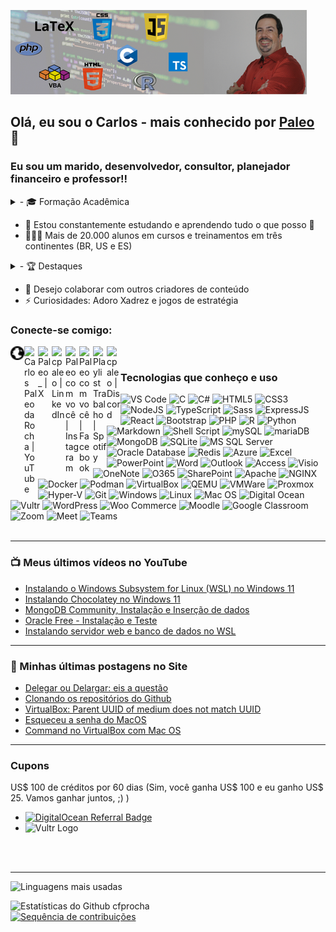 ![alt text](imgs/banner.png "Banner")

## Olá, eu sou o Carlos - mais conhecido por [Paleo][website] 👋

### Eu sou um marido, desenvolvedor, consultor, planejador financeiro e professor!!

<details>
  <summary>- 🎓 Formação Acadêmica</summary>

<!-- FORMACAO:START-->
- Contador
- Analista e Desenvolvedor de Sistemas
- Especialista em Ciências Contábeis
- Especialista em Finanças
- Especialista em Big Data Analytics
- Mestre em Finanças
<!-- FORMACAO:END -->

</details>

<!-- MISCELANEA1:START-->
- 🌱 Estou constantemente estudando e aprendendo tudo o que posso 🤣
- 👨🏻‍🏫 Mais de 20.000 alunos em cursos e treinamentos em três continentes (BR, US e ES)
<!-- MISCELANEA1:END-->

<details>
  <summary>- 🏆 Destaques</summary>

  <!--DESTAQUE:START-->
    - Eleito 3 vezes, umas das 150 pessoas mais influentes do mundo
        - Segmento de tecnologia para pequenas e médias empresas (revista SMB PC Magazine / US)
    - Agraciado com o título de MVP (Profissional mais valioso) pela Microsoft, por 11 anos consecutivos
  <!--DESTAQUE:END-->

</details>

<!--MISCELANEA2:START-->
- 👯 Desejo colaborar com outros criadores de conteúdo
- ⚡ Curiosidades: Adoro Xadrez e jogos de estratégia
<!-- MISCELANEA2:END -->

### Conecte-se comigo:

[<img align="left" alt="carlosfprocha.com.vc" width="22px" src="https://raw.githubusercontent.com/iconic/open-iconic/master/svg/globe.svg" />][website]
[<img align="left" alt="Carlos Paleo da Rocha | YouTube" width="22px" src="https://cdn.simpleicons.org/youtube" />][youtube]
[<img align="left" alt="Paleo_ | X" width="22px" src="https://cdn.simpleicons.org/x" />][twitter]
[<img align="left" alt="cpaleo | LinkedIn" width="22px" src="https://cdn.simpleicons.org/linkedin" />][linkedin]
[<img align="left" alt="Paleo com você | Instagram" width="22px" src="https://cdn.simpleicons.org/instagram" />][instagram]
[<img align="left" alt="Paleo com você | Facebook" width="22px" src="https://cdn.simpleicons.org/facebook" />][facebook]
[<img align="left" alt="Playlist Trabalho | Spotify" width="22px" src="https://cdn.simpleicons.org/spotify" />][spotify]
[<img align="left" alt="cpaleo | Discord" width="22px" src="https://cdn.simpleicons.org/discord" />][discord]

<br />

### Tecnologias que conheço e uso

<section>
      <img alt="VS Code" src="https://img.shields.io/badge/VS_Code-007ACC?logo=visual-studio-code&logoColor=white&style=for-the-badge" />
      <img alt="C" src="https://img.shields.io/badge/C-00599C?logo=c&logoColor=white&style=for-the-badge" />
      <img alt="C#" src="https://img.shields.io/badge/C%23-239120?logo=c-sharp&logoColor=white&style=for-the-badge" />
      <img alt="HTML5" src="https://img.shields.io/badge/HTML-239120?logo=html5&logoColor=white&style=for-the-badge" />
      <img alt="CSS3" src="https://img.shields.io/badge/CSS-239120?logo=css3&logoColor=white&style=for-the-badge" />
      <img alt="NodeJS" src="https://img.shields.io/badge/Node.js-43853D?logo=node.js&logoColor=white&style=for-the-badge" />
      <img alt="TypeScript" src="https://img.shields.io/badge/TypeScript-007ACC?logo=typescript&logoColor=white&style=for-the-badge" />
      <img alt="Sass" src="https://img.shields.io/badge/Sass-CC6699?logo=sass&logoColor=white&style=for-the-badge" />
      <img alt="ExpressJS" src="https://img.shields.io/badge/Express.js-404D59?style=for-the-badge" />
      <img alt="React" src="https://img.shields.io/badge/React-20232A?logo=react&logoColor=61DAFB&style=for-the-badge" />
      <img alt="Bootstrap" src="https://img.shields.io/badge/Bootstrap-563D7C?logo=bootstrap&logoColor=white&style=for-the-badge" />
      <img alt="PHP" src="https://img.shields.io/badge/PHP-777BB4?logo=php&logoColor=white&style=for-the-badge" />
      <img alt="R" src="https://img.shields.io/badge/R-276DC3?logo=r&logoColor=white&style=for-the-badge" />
      <img alt="Python" src="https://img.shields.io/badge/Python-3776AB?logo=python&logoColor=white&style=for-the-badge" />
      <img alt="Markdown" src="https://img.shields.io/badge/Markdown-000000?logo=markdown&logoColor=white&style=for-the-badge" />
      <img alt="Shell Script" src="https://img.shields.io/badge/Shell_Script-121011?logo=gnu-bash&logoColor=white&style=for-the-badge" />
      <img alt="mySQL" src="https://img.shields.io/badge/MySQL-20232A?logo=mysql&logoColor=white&style=for-the-badge" />
      <img alt="mariaDB" src="https://img.shields.io/badge/MariaDB-01529E?logo=mariadb&logoColor=white&style=for-the-badge" />
      <img alt="MongoDB" src="https://img.shields.io/badge/MongoDB-4EA94B?logo=mongodb&logoColor=white&style=for-the-badge" />
      <img alt="SQLite" src="https://img.shields.io/badge/SQLite-07405E?logo=sqlite&logoColor=white&style=for-the-badge" />
      <img alt="MS SQL Server" src="https://img.shields.io/badge/Microsoft_SQL_Server-CC2927?logo=microsoft-sql-server&logoColor=white&style=for-the-badge" />
      <img alt="Oracle Database" src="https://img.shields.io/badge/-Oracle%20Database-F80000?logo=oracle&logoColor=white&style=for-the-badge" />
      <img alt="Redis" src="https://img.shields.io/badge/Redis-D9281A?logo=redis&logoColor=white&style=for-the-badge" />
      <img alt="Azure" src="https://img.shields.io/badge/Microsoft_Azure-0089D6?logo=microsoft-azure&logoColor=white&style=for-the-badge" />
      <img alt="Excel" src="https://img.shields.io/badge/Microsoft_Excel-217346?logo=microsoft-excel&logoColor=white&style=for-the-badge" />
      <img alt="PowerPoint" src="https://img.shields.io/badge/Microsoft_PowerPoint-B7472A?logo=microsoft-powerpoint&logoColor=white&style=for-the-badge" />
      <img alt="Word" src="https://img.shields.io/badge/Microsoft_Word-2B579A?logo=microsoft-word&logoColor=white&style=for-the-badge" />
      <img alt="Outlook" src="https://img.shields.io/badge/Microsoft_Outlook-0078D4?logo=microsoft-outlook&logoColor=white&style=for-the-badge" />
      <img alt="Access" src="https://img.shields.io/badge/Microsoft_Access-A4373A?logo=microsoft-access&logoColor=white&style=for-the-badge" />
      <img alt="Visio" src="https://img.shields.io/badge/Microsoft_Visio-3955A3?logo=microsoft-visio&logoColor=white&style=for-the-badge" />
      <img alt="OneNote" src="https://img.shields.io/badge/-onenote-7719AA?logo=microsoft-onenote&logoColor=white&style=for-the-badge" />
      <img alt="O365" src="https://img.shields.io/badge/Office_365-D83B01?logo=microsoft-office&logoColor=white&style=for-the-badge" />
      <img alt="SharePoint" src="https://img.shields.io/badge/Microsoft_SharePoint-0078D4?logo=microsoft-sharepoint&logoColor=white&style=for-the-badge" />
      <img alt="Apache" src="https://img.shields.io/badge/Apache-CA2136?logo=apache&logoColor=white&style=for-the-badge" />
      <img alt="NGINX" src="https://img.shields.io/badge/Nginx-009639?logo=nginx&logoColor=white&style=for-the-badge" />
      <img alt="Docker" src="https://img.shields.io/badge/Docker-2496ED?logo=docker&logoColor=white&style=for-the-badge" />
      <img alt="Podman" src="https://img.shields.io/badge/-Podman-892CA0?logo=podman&style=for-the-badge" />
      <img alt="VirtualBox" src="https://img.shields.io/badge/VirtualBox-183A61?logo=virtualbox&logoColor=white&style=for-the-badge" />
      <img alt="QEMU" src="https://img.shields.io/badge/QEMU-FF6600?logo=qemu&logoColor=white&style=for-the-badge" />
      <img alt="VMWare" src="https://img.shields.io/badge/-VMWare-607078?logo=vmware&logoColor=white&style=for-the-badge" />
      <img alt="Proxmox" src="https://img.shields.io/badge/-Proxmox-E57000?logo=proxmox&logoColor=white&style=for-the-badge" />
      <img alt="Hyper-V" src="https://img.shields.io/badge/-Hyper_V-017AD7?logoColor=white&style=for-the-badge" />  
      <img alt="Git" src="https://img.shields.io/badge/Git-E34F26?logo=git&logoColor=white&style=for-the-badge" />
      <img alt="Windows" src="https://img.shields.io/badge/Windows-017AD7?logo=windows&logoColor=white&style=for-the-badge" />
      <img alt="Linux" src="https://img.shields.io/badge/Linux-E34F26?logo=linux&logoColor=black&style=for-the-badge" />
      <img alt="Mac OS" src="https://img.shields.io/badge/Mac_OS-20232A?logo=apple&logoColor=white&style=for-the-badge" />
      <img alt="Digital Ocean" src="https://img.shields.io/badge/Digital Ocean-navy?logo=digitalocean&logoColor=white&style=for-the-badge" />
      <img alt="Vultr" src="https://img.shields.io/badge/Vultr-007BFC?logo=vultr&logoColor=white&style=for-the-badge" />
      <img alt="WordPress" src="https://img.shields.io/badge/WordPress-21759B?logo=wordpress&logoColor=white&style=for-the-badge" />
      <img alt="Woo Commerce" src="https://img.shields.io/badge/Woo_Commerce-96588A?logo=woo&logoColor=white&style=for-the-badge" />
      <img alt="Moodle" src="https://img.shields.io/badge/Moodle-0F9D58?logo=google-classroom&logoColor=white&style=for-the-badge" />
      <img alt="Google Classroom" src="https://img.shields.io/badge/Google_ClassRoom-0F9D58?logo=google-classroom&logoColor=white&style=for-the-badge" />
      <img alt="Zoom" src="https://img.shields.io/badge/Zoom-2D8CFF?logo=zoom&logoColor=white&style=for-the-badge" />
      <img alt="Meet" src="https://img.shields.io/badge/Meet-00897B?logo=google-meet&logoColor=white&style=for-the-badge" />
      <img alt="Teams" src="https://img.shields.io/badge/Teams-6264A7?logo=microsoft-teams&logoColor=white&style=for-the-badge" />
</section>

<br />

---

### 📺 Meus últimos vídeos no YouTube
<!-- YOUTUBE:START -->
- [Instalando o Windows Subsystem for Linux &lpar;WSL&rpar; no Windows 11](https://www.youtube.com/watch?v=j2dLdQvA4l4)
- [Instalando Chocolatey  no Windows 11](https://www.youtube.com/watch?v=-8WKkg4FqpU)
- [MongoDB Community, Instalação e Inserção de dados](https://www.youtube.com/watch?v=PWvCgvEQD_8)
- [Oracle Free - Instalação e Teste](https://www.youtube.com/watch?v=iOYRNx4aOGA)
- [Instalando servidor web e banco de dados no WSL](https://www.youtube.com/watch?v=9zW-BqChmyY)
<!-- YOUTUBE:END -->

---

### 📕 Minhas últimas postagens no Site
<!-- SITE:START -->
- [Delegar ou Delargar: eis a questão](https://www.carlosfprocha.com.vc/delegar-ou-delargar-eis-a-questao/)
- [Clonando os repositórios do Github](https://www.carlosfprocha.com.vc/clonando-os-repositorios-do-github/)
- [VirtualBox: Parent UUID of medium does not match UUID](https://www.carlosfprocha.com.vc/virtualbox-parent-uuid-of-medium-does-not-match-uuid/)
- [Esqueceu a senha do MacOS](https://www.carlosfprocha.com.vc/esqueceu-a-senha-do-macos/)
- [Command no VirtualBox com Mac OS](https://www.carlosfprocha.com.vc/command-no-virtualbox-com-mac-os/)
<!-- SITE:END -->

---

### Cupons
US$ 100 de créditos por 60 dias (Sim, você ganha US$ 100 e eu ganho US$ 25. Vamos ganhar juntos, ;) )
- [![DigitalOcean Referral Badge](https://web-platforms.sfo2.cdn.digitaloceanspaces.com/WWW/Badge%201.svg)][DigitalOcean]
- [<img align="left" alt="Vultr Logo" src="https://www.vultr.com/media/logo_onwhite.svg" width="200">][Vultr]

<br />
<br />

---

<div style="width: 100%;">
<div style="width: 50%;">

  ![Linguagens mais usadas](https://github-readme-stats-gamma-three-34.vercel.app/api/top-langs/?username=cfprocha&theme=blue-green&count_private=true&langs_count=10)
  
</div><div style="width: 50%;">

<img align="left" alt="Estatísticas do Github cfprocha" src="https://github-readme-stats-gamma-three-34.vercel.app//api?username=cfprocha&show_icons=true&hide_border=false&hide=prs,issues,contribs,stars&count_private=true&theme=tokionight" />

[![Sequência de contribuições](https://streak-stats.demolab.com?user=cfprocha&theme=blue-green&locale=pt_BR)](https://git.io/streak-stats)
 
  </div></div>

[website]: https://carlosfprocha.com.vc
[twitter]: https://twitter.com/Paleo_
[youtube]: https://www.youtube.com/c/CarlosPaleodaRocha
[instagram]: https://www.instagram.com/paleocomvc/
[facebook]: https://www.facebook.com/PaleoComVc
[spotify]: https://open.spotify.com/playlist/38V33780ukzHkfVs8vuPkm?si=f53706426aa94b4f
[discord]: http://discordapp.com/users/740353831178731591
[linkedin]: https://br.linkedin.com/in/cpaleo
[DigitalOcean]: https://www.digitalocean.com/?refcode=9772a19d8d0f&utm_campaign=Referral_Invite&utm_medium=Referral_Program&utm_source=badge
[Vultr]: https://www.vultr.com/?ref=8919321-6G

